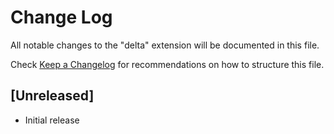 # Change Log

All notable changes to the "delta" extension will be documented in this file.

Check [Keep a Changelog](http://keepachangelog.com/) for recommendations on how to structure this file.

## [Unreleased]

- Initial release